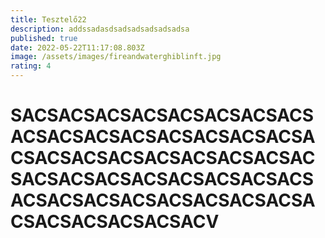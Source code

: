 ```yaml
---
title: Tesztelő22
description: addssadasdsadsadsadsadsadsa
published: true
date: 2022-05-22T11:17:08.803Z
image: /assets/images/fireandwaterghiblinft.jpg
rating: 4
---
```

# SACSACSACSACSACSACSACSACSACSACSACSACSACSACSACSACSACSACSACSACSACSACSACSACSACSACSACSACSACSACSACSACSACSACSACSACSACSACSACSACSACSACSACSACSACSACSACV